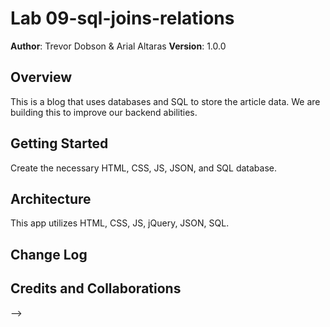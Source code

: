 # Lab 09-sql-joins-relations

**Author**: Trevor Dobson & Arial Altaras
**Version**: 1.0.0

## Overview
This is a blog that uses databases and SQL to store the article data.  We are building this to improve our backend abilities.

## Getting Started
Create the necessary HTML, CSS, JS, JSON, and SQL database.

## Architecture
This app utilizes HTML, CSS, JS, jQuery, JSON, SQL.

## Change Log

## Credits and Collaborations
<!-- Give credit (and a link) to other people or resources that helped you build this application. -->
-->